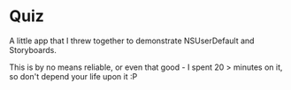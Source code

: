 Quiz
====

A little app that I threw together to demonstrate NSUserDefault and Storyboards.

This is by no means reliable, or even that good - I spent 20 > minutes on it, so don't depend your life upon it :P
